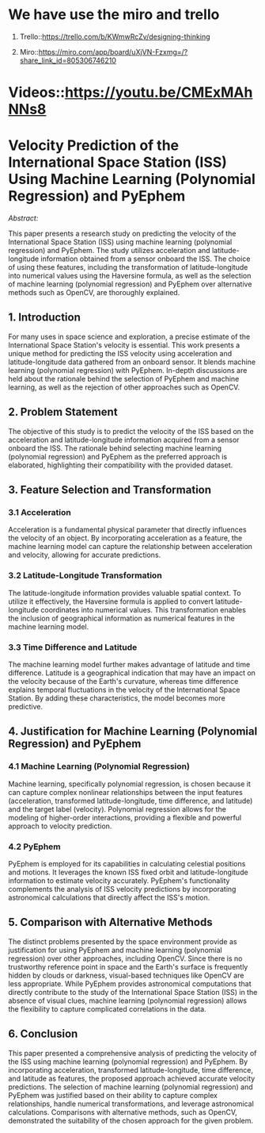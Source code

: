 # We have use the miro and trello

1. Trello::https://trello.com/b/KWmwRcZv/designing-thinking

2. Miro::https://miro.com/app/board/uXjVN-Fzxmg=/?share_link_id=805306746210

# Videos::https://youtu.be/CMExMAhNNs8

# Velocity Prediction of the International Space Station (ISS) Using Machine Learning (Polynomial Regression) and PyEphem

*Abstract:*

This paper presents a research study on predicting the velocity of the International Space Station (ISS) using machine learning (polynomial regression) and PyEphem. The study utilizes acceleration and latitude-longitude information obtained from a sensor onboard the ISS. The choice of using these features, including the transformation of latitude-longitude into numerical values using the Haversine formula, as well as the selection of machine learning (polynomial regression) and PyEphem over alternative methods such as OpenCV, are thoroughly explained.

## 1. Introduction

For many uses in space science and exploration, a precise estimate of the International Space Station's velocity is essential. This work presents a unique method for predicting the ISS velocity using acceleration and latitude-longitude data gathered from an onboard sensor. It blends machine learning (polynomial regression) with PyEphem. In-depth discussions are held about the rationale behind the selection of PyEphem and machine learning, as well as the rejection of other approaches such as OpenCV.

## 2. Problem Statement

The objective of this study is to predict the velocity of the ISS based on the acceleration and latitude-longitude information acquired from a sensor onboard the ISS. The rationale behind selecting machine learning (polynomial regression) and PyEphem as the preferred approach is elaborated, highlighting their compatibility with the provided dataset.

## 3. Feature Selection and Transformation

### 3.1 Acceleration

Acceleration is a fundamental physical parameter that directly influences the velocity of an object. By incorporating acceleration as a feature, the machine learning model can capture the relationship between acceleration and velocity, allowing for accurate predictions.

### 3.2 Latitude-Longitude Transformation

The latitude-longitude information provides valuable spatial context. To utilize it effectively, the Haversine formula is applied to convert latitude-longitude coordinates into numerical values. This transformation enables the inclusion of geographical information as numerical features in the machine learning model.

### 3.3 Time Difference and Latitude

The machine learning model further makes advantage of latitude and time difference. Latitude is a geographical indication that may have an impact on the velocity because of the Earth's curvature, whereas time difference explains temporal fluctuations in the velocity of the International Space Station. By adding these characteristics, the model becomes more predictive.

## 4. Justification for Machine Learning (Polynomial Regression) and PyEphem

### 4.1 Machine Learning (Polynomial Regression)

Machine learning, specifically polynomial regression, is chosen because it can capture complex nonlinear relationships between the input features (acceleration, transformed latitude-longitude, time difference, and latitude) and the target label (velocity). Polynomial regression allows for the modeling of higher-order interactions, providing a flexible and powerful approach to velocity prediction.

### 4.2 PyEphem

PyEphem is employed for its capabilities in calculating celestial positions and motions. It leverages the known ISS fixed orbit and latitude-longitude information to estimate velocity accurately. PyEphem's functionality complements the analysis of ISS velocity predictions by incorporating astronomical calculations that directly affect the ISS's motion.

## 5. Comparison with Alternative Methods

The distinct problems presented by the space environment provide as justification for using PyEphem and machine learning (polynomial regression) over other approaches, including OpenCV. Since there is no trustworthy reference point in space and the Earth's surface is frequently hidden by clouds or darkness, visual-based techniques like OpenCV are less appropriate. While PyEphem provides astronomical computations that directly contribute to the study of the International Space Station (ISS) in the absence of visual clues, machine learning (polynomial regression) allows the flexibility to capture complicated correlations in the data.

## 6. Conclusion

This paper presented a comprehensive analysis of predicting the velocity of the ISS using machine learning (polynomial regression) and PyEphem. By incorporating acceleration, transformed latitude-longitude, time difference, and latitude as features, the proposed approach achieved accurate velocity predictions. The selection of machine learning (polynomial regression) and PyEphem was justified based on their ability to capture complex relationships, handle numerical transformations, and leverage astronomical calculations. Comparisons with alternative methods, such as OpenCV, demonstrated the suitability of the chosen approach for the given problem.


